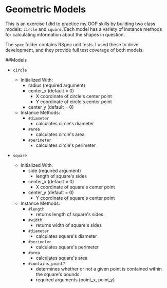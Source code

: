 # Geometric Models

This is an exercise I did to practice my OOP skills by building two class models: `circle` and `square`. Each model has a variety of instance methods for calculating information about the shapes in question.

The `spec` folder contains RSpec unit tests. I used these to drive development, and they provide full test coverage of both models.

##Models

* `circle`
  * Initialized With:
    * radius (required argument)
    * center_x (default = 0)
      * X coordinate of circle's center point
      * Y coordinate of circle's center point
    * center_y (default = 0)
  * Instance Methods:
    * `#diameter`
      * calculates circle's diameter
    * `#area`
      * calculates circle's area
    * `#perimeter`
      * calculates circle's perimeter

* `square`
  * Initialized With:
    * side (required argument)
      * length of square's sides
    * center_x (default = 0)
      * X coordinate of square's center point
    * center_y (default = 0)
      * Y coordinate of square's center point
  * Instance Methods:
    * `#length`
      * returns length of square's sides
    * `#width`
      * returns width of square's sides
    * `#diameter`
      * calculates square's diameter
    * `#perimeter`
      * calculates square's perimeter
    * `#area`
      * calculates square's area
    * `#contains_point?`
      * determines whether or not a given point is contained within the square's bounds.
      * required arguments (point_x, point_y)
